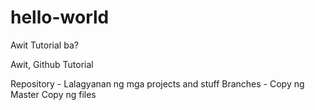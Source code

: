 # hello-world
Awit Tutorial ba?

Awit, Github Tutorial

Repository - Lalagyanan ng mga projects and stuff
Branches - Copy ng Master Copy ng files


